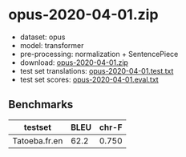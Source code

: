 # opus-2020-04-01.zip

* dataset: opus
* model: transformer
* pre-processing: normalization + SentencePiece
* download: [opus-2020-04-01.zip](https://object.pouta.csc.fi/OPUS-MT-models/fr+fr_BE+fr_CA+fr_FR+wa+frp+oc+ca+rm+lld+fur+lij+lmo+es+es_AR+es_CL+es_CO+es_CR+es_DO+es_EC+es_ES+es_GT+es_HN+es_MX+es_NI+es_PA+es_PE+es_PR+es_SV+es_UY+es_VE+pt+pt_br+pt_BR+pt_PT+gl+lad+an+mwl+it+it_IT+co+nap+scn+vec+sc+ro+la-en/opus-2020-04-01.zip)
* test set translations: [opus-2020-04-01.test.txt](https://object.pouta.csc.fi/OPUS-MT-models/fr+fr_BE+fr_CA+fr_FR+wa+frp+oc+ca+rm+lld+fur+lij+lmo+es+es_AR+es_CL+es_CO+es_CR+es_DO+es_EC+es_ES+es_GT+es_HN+es_MX+es_NI+es_PA+es_PE+es_PR+es_SV+es_UY+es_VE+pt+pt_br+pt_BR+pt_PT+gl+lad+an+mwl+it+it_IT+co+nap+scn+vec+sc+ro+la-en/opus-2020-04-01.test.txt)
* test set scores: [opus-2020-04-01.eval.txt](https://object.pouta.csc.fi/OPUS-MT-models/fr+fr_BE+fr_CA+fr_FR+wa+frp+oc+ca+rm+lld+fur+lij+lmo+es+es_AR+es_CL+es_CO+es_CR+es_DO+es_EC+es_ES+es_GT+es_HN+es_MX+es_NI+es_PA+es_PE+es_PR+es_SV+es_UY+es_VE+pt+pt_br+pt_BR+pt_PT+gl+lad+an+mwl+it+it_IT+co+nap+scn+vec+sc+ro+la-en/opus-2020-04-01.eval.txt)

## Benchmarks

| testset               | BLEU  | chr-F |
|-----------------------|-------|-------|
| Tatoeba.fr.en 	| 62.2 	| 0.750 |

